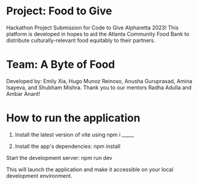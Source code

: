 # Project: Food to Give
Hackathon Project Submission for Code to Give Alpharetta 2023! This platform is developed in hopes to aid the Atlanta Community Food Bank to distribute culturally-relevant food equitably to their partners. 

# Team: A Byte of Food
Developed by: Emily Xia, Hugo Munoz Reinoso, Anusha Guruprasad, Amina Isayeva, and Shubham Mishra. Thank you to our mentors Radha Adulla and Ambar Anant!

# How to run the application

1. Install the latest version of vite using npm i _____

2. Install the app's dependencies: npm install

Start the development server: npm run dev

This will launch the application and make it accessible on your local development environment.
